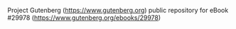 Project Gutenberg (https://www.gutenberg.org) public repository for eBook #29978 (https://www.gutenberg.org/ebooks/29978)
